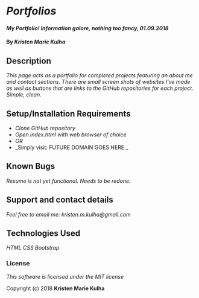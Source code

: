 # _Portfolios_

#### _My Portfolio! Information galore, nothing too fancy, 01.09.2018_

#### By _**Kristen Marie Kulha**_

## Description

_This page acts as a portfolio for completed projects featuring an about me and contact sections. There are small screen shots of websites I've made as well as buttons that are links to the GitHub repositories for each project. Simple, clean._

## Setup/Installation Requirements

* _Clone GitHub repository_
* _Open index.html with web browser of choice_
* _OR_
* _Simply visit: FUTURE DOMAIN GOES HERE _

## Known Bugs

_Resume is not yet functional. Needs to be redone._

## Support and contact details

_Feel free to email me: kristen.m.kulha@gmail.com_

## Technologies Used

_HTML_
_CSS_
_Bootstrap_

### License

*This software is licensed under the MIT license*

Copyright (c) 2018 **Kristen Marie Kulha**
